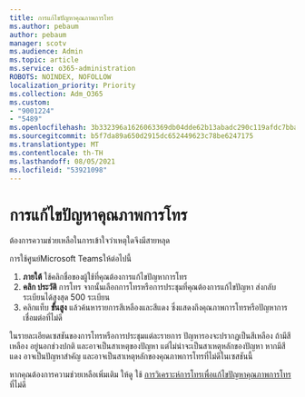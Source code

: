 ```yaml
---
title: การแก้ไขปัญหาคุณภาพการโทร
ms.author: pebaum
author: pebaum
manager: scotv
ms.audience: Admin
ms.topic: article
ms.service: o365-administration
ROBOTS: NOINDEX, NOFOLLOW
localization_priority: Priority
ms.collection: Adm_O365
ms.custom:
- "9001224"
- "5489"
ms.openlocfilehash: 3b332396a1626063369db04dde62b13abadc290c119afdc7bba042da21f7bfba
ms.sourcegitcommit: b5f7da89a650d2915dc652449623c78be6247175
ms.translationtype: MT
ms.contentlocale: th-TH
ms.lasthandoff: 08/05/2021
ms.locfileid: "53921098"
---
```

# <a name="troubleshoot-call-quality-problems"></a>การแก้ไขปัญหาคุณภาพการโทร

ต้องการความช่วยเหลือในการเข้าใจว่าเหตุใดจึงมีสายหลุด

การใช้ศูนย์Microsoft Teamsให้ต่อไปนี้

1. **ภายใต้** ใช้คลิกชื่อของผู้ใช้ที่คุณต้องการแก้ไขปัญหาการโทร
2. **คลิก ประวัติ** การโทร จากนั้นเลือกการโทรหรือการประชุมที่คุณต้องการแก้ไขปัญหา ส่งกลับระเบียนได้สูงสุด 500 ระเบียน
3. คลิกแท็บ **ขั้นสูง** แล้วค้นหารายการสีเหลืองและสีแดง ซึ่งแสดงถึงคุณภาพการโทรหรือปัญหาการเชื่อมต่อที่ไม่ดี

ในรายละเอียดเซสชันของการโทรหรือการประชุมแต่ละรายการ ปัญหารองจะปรากฏเป็นสีเหลือง ถ้ามีสีเหลือง อยู่นอกช่วงปกติ และอาจเป็นสาเหตุของปัญหา แต่ไม่น่าจะเป็นสาเหตุหลักของปัญหา หากมีสีแดง อาจเป็นปัญหาสําคัญ และอาจเป็นสาเหตุหลักของคุณภาพการโทรที่ไม่ดีในเซสชันนี้

หากคุณต้องการความช่วยเหลือเพิ่มเติม ให้ดู ใช้ [การวิเคราะห์การโทรเพื่อแก้ไขปัญหาคุณภาพการโทร](https://docs.microsoft.com/microsoftteams/use-call-analytics-to-troubleshoot-poor-call-quality#troubleshoot-call-quality-problems-using-call-analytics)ที่ไม่ดี
